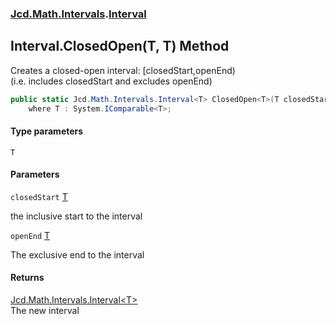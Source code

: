 ### [Jcd.Math.Intervals](Jcd.Math.Intervals.md 'Jcd.Math.Intervals').[Interval](Jcd.Math.Intervals.Interval.md 'Jcd.Math.Intervals.Interval')

## Interval.ClosedOpen<T>(T, T) Method

Creates a closed-open interval: [closedStart,openEnd)  
(i.e. includes closedStart and excludes openEnd)

```csharp
public static Jcd.Math.Intervals.Interval<T> ClosedOpen<T>(T closedStart, T openEnd)
    where T : System.IComparable<T>;
```
#### Type parameters

<a name='Jcd.Math.Intervals.Interval.ClosedOpen_T_(T,T).T'></a>

`T`
#### Parameters

<a name='Jcd.Math.Intervals.Interval.ClosedOpen_T_(T,T).closedStart'></a>

`closedStart` [T](Jcd.Math.Intervals.Interval.ClosedOpen_T_(T,T).md#Jcd.Math.Intervals.Interval.ClosedOpen_T_(T,T).T 'Jcd.Math.Intervals.Interval.ClosedOpen<T>(T, T).T')

the inclusive start to the interval

<a name='Jcd.Math.Intervals.Interval.ClosedOpen_T_(T,T).openEnd'></a>

`openEnd` [T](Jcd.Math.Intervals.Interval.ClosedOpen_T_(T,T).md#Jcd.Math.Intervals.Interval.ClosedOpen_T_(T,T).T 'Jcd.Math.Intervals.Interval.ClosedOpen<T>(T, T).T')

The exclusive end to the interval

#### Returns
[Jcd.Math.Intervals.Interval&lt;](Jcd.Math.Intervals.Interval_T_.md 'Jcd.Math.Intervals.Interval<T>')[T](Jcd.Math.Intervals.Interval.ClosedOpen_T_(T,T).md#Jcd.Math.Intervals.Interval.ClosedOpen_T_(T,T).T 'Jcd.Math.Intervals.Interval.ClosedOpen<T>(T, T).T')[&gt;](Jcd.Math.Intervals.Interval_T_.md 'Jcd.Math.Intervals.Interval<T>')  
The new interval